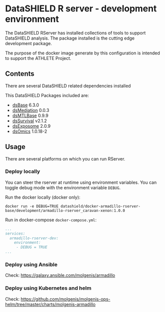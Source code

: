 # DataSHIELD R server - development environment
The DataSHIELD RServer has installed collections of tools to support DataSHIELD analysis. The package installed is the cutting edge development package.

The purpose of the docker image generate by this configuration is intended to support the ATHLETE Project.

## Contents
There are several DataSHIELD related dependencies installed

This DataSHIELD Packages included are:
- [dsBase](https://github.com/datashield/dsBase/tree/6.3.0) 6.3.0
- [dsMediation](https://github.com/datashield/dsMediation/tree/0.0.3) 0.0.3
- [dsMTLBase](https://github.com/transbioZI/dsMTLBase/tree/main) 0.9.9
- [dsSurvival](https://github.com/neelsoumya/dsSurvival/tree/v1.0.1) v2.1.2
- [dsExposome](https://github.com/isglobal-brge/dsExposome/tree/2.0.4) 2.0.9
- [dsOmics](https://github.com/isglobal-brge/dsOmics/tree/1.0.11) 1.0.18-2

## Usage
There are several platforms on which you can run RServer.

### Deploy locally
You can steer the rserver at runtime using environment variables. You can toggle debug mode with the environment variable `DEBUG`.

Run the docker locally (docker only):

`docker run -e DEBUG=TRUE datashield/docker-armadillo-rserver-base/development/armadillo-rserver_caravan-xenon:1.0.0`

Run in docker-compose `docker-compose.yml`:

```yaml
...
services:
  armadillo-rserver-dev:
    environment: 
     - DEBUG = TRUE
...
```

### Deploy using Ansible

Check: https://galaxy.ansible.com/molgenis/armadillo

### Deploy using Kubernetes and helm

Check: https://github.com/molgenis/molgenis-ops-helm/tree/master/charts/molgenis-armadillo
